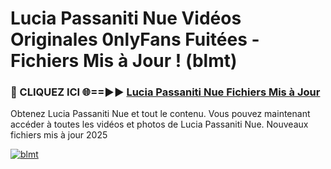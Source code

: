 # Lucia Passaniti Nue Vidéos Originales 0nlyFans Fuitées - Fichiers Mis à Jour ! (blmt)

<h3>🔴 CLIQUEZ ICI 🌐==►► <a href="https://tinyurl.com/2pmr4ezf" rel="nofollow">Lucia Passaniti Nue Fichiers Mis à Jour</a></h3>

Obtenez Lucia Passaniti Nue et tout le contenu. Vous pouvez maintenant accéder à toutes les vidéos et photos de Lucia Passaniti Nue. Nouveaux fichiers mis à jour 2025

[![blmt](https://i.imgur.com/6SNvagu.gif)](https://tinyurl.com/2pmr4ezf)
